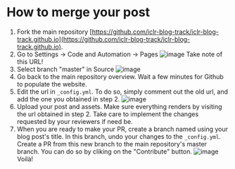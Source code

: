 # How to merge your post

1. Fork the main repository 
    [https://github.com/iclr-blog-track/iclr-blog-track.github.io](https://github.com/iclr-blog-track/iclr-blog-track.github.io).
3. Go to Settings -> Code and Automation -> Pages 
    ![image](https://user-images.githubusercontent.com/31974070/159055234-5ec4861e-87ca-459c-8093-ba9fd943d42c.png) 
    Take note of this URL!
5. Select branch "master" in Source 
    ![image](https://user-images.githubusercontent.com/31974070/159055294-e38e9dc8-6053-4fe7-8a04-307272198403.png)
7. Go back to the main repository overview. Wait a few minutes for Github to populate the website.
8. Edit the url in `_config.yml`. To do so, simply comment out the old url, and add the one you obtained in step 2. 
    ![image](https://user-images.githubusercontent.com/31974070/159060707-6e6526ea-387c-4074-9102-76bcb540f9ed.png)
10. Upload your post and assets. Make sure everything renders by visiting the url obtained in step 2. Take care to implement the changes requested by your reviewers if need be.
11. When you are ready to make your PR, create a branch named using your blog post's title. In this branch, undo your changes to the `_config.yml`. Create a PR from this new branch to the main repository's master branch. You can do so by cliking on the "Contribute" button. 
    ![image](https://user-images.githubusercontent.com/31974070/159061624-b0a85c3c-6ce1-4228-9178-cfc8185aef91.png) Voilà!
